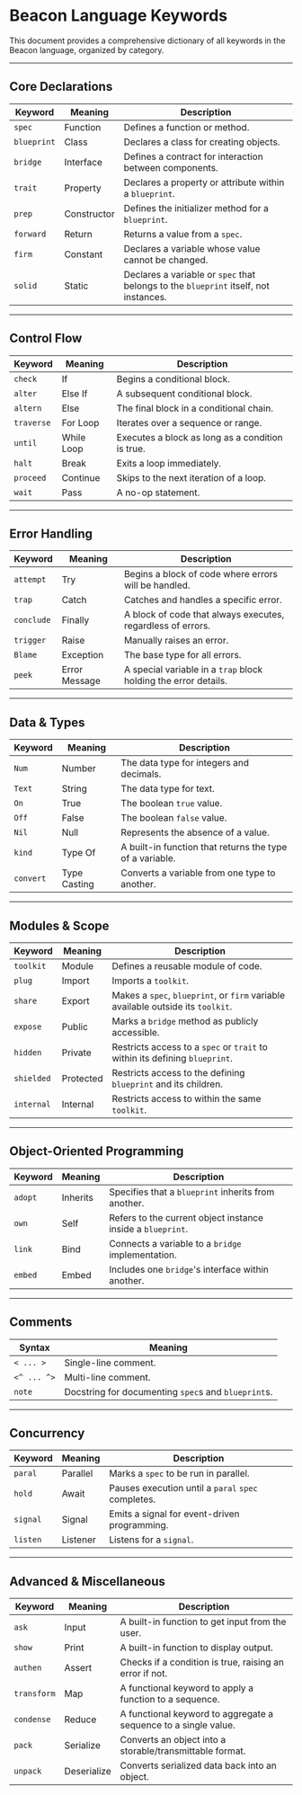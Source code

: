 # Beacon Language Keywords

This document provides a comprehensive dictionary of all keywords in the Beacon language, organized by category.

---

## Core Declarations

| Keyword     | Meaning     | Description                                                                          |
| ----------- | ----------- | ------------------------------------------------------------------------------------ |
| `spec`      | Function    | Defines a function or method.                                                        |
| `blueprint` | Class       | Declares a class for creating objects.                                               |
| `bridge`    | Interface   | Defines a contract for interaction between components.                               |
| `trait`     | Property    | Declares a property or attribute within a `blueprint`.                               |
| `prep`      | Constructor | Defines the initializer method for a `blueprint`.                                    |
| `forward`   | Return      | Returns a value from a `spec`.                                                       |
| `firm`      | Constant    | Declares a variable whose value cannot be changed.                                   |
| `solid`     | Static      | Declares a variable or `spec` that belongs to the `blueprint` itself, not instances. |

---

## Control Flow

| Keyword    | Meaning    | Description                                      |
| ---------- | ---------- | ------------------------------------------------ |
| `check`    | If         | Begins a conditional block.                      |
| `alter`    | Else If    | A subsequent conditional block.                  |
| `altern`   | Else       | The final block in a conditional chain.          |
| `traverse` | For Loop   | Iterates over a sequence or range.               |
| `until`    | While Loop | Executes a block as long as a condition is true. |
| `halt`     | Break      | Exits a loop immediately.                        |
| `proceed`  | Continue   | Skips to the next iteration of a loop.           |
| `wait`     | Pass       | A no-op statement.                               |

---

## Error Handling

| Keyword    | Meaning       | Description                                                     |
| ---------- | ------------- | --------------------------------------------------------------- |
| `attempt`  | Try           | Begins a block of code where errors will be handled.            |
| `trap`     | Catch         | Catches and handles a specific error.                           |
| `conclude` | Finally       | A block of code that always executes, regardless of errors.     |
| `trigger`  | Raise         | Manually raises an error.                                       |
| `Blame`    | Exception     | The base type for all errors.                                   |
| `peek`     | Error Message | A special variable in a `trap` block holding the error details. |

---

## Data & Types

| Keyword   | Meaning      | Description                                              |
| --------- | ------------ | -------------------------------------------------------- |
| `Num`     | Number       | The data type for integers and decimals.                 |
| `Text`    | String       | The data type for text.                                  |
| `On`      | True         | The boolean `true` value.                                |
| `Off`     | False        | The boolean `false` value.                               |
| `Nil`     | Null         | Represents the absence of a value.                       |
| `kind`    | Type Of      | A built-in function that returns the type of a variable. |
| `convert` | Type Casting | Converts a variable from one type to another.            |

---

## Modules & Scope

| Keyword    | Meaning   | Description                                                                      |
| ---------- | --------- | -------------------------------------------------------------------------------- |
| `toolkit`  | Module    | Defines a reusable module of code.                                               |
| `plug`     | Import    | Imports a `toolkit`.                                                             |
| `share`    | Export    | Makes a `spec`, `blueprint`, or `firm` variable available outside its `toolkit`. |
| `expose`   | Public    | Marks a `bridge` method as publicly accessible.                                  |
| `hidden`   | Private   | Restricts access to a `spec` or `trait` to within its defining `blueprint`.      |
| `shielded` | Protected | Restricts access to the defining `blueprint` and its children.                   |
| `internal` | Internal  | Restricts access to within the same `toolkit`.                                   |

---

## Object-Oriented Programming

| Keyword | Meaning  | Description                                                 |
| ------- | -------- | ----------------------------------------------------------- |
| `adopt` | Inherits | Specifies that a `blueprint` inherits from another.         |
| `own`   | Self     | Refers to the current object instance inside a `blueprint`. |
| `link`  | Bind     | Connects a variable to a `bridge` implementation.           |
| `embed` | Embed    | Includes one `bridge`'s interface within another.           |

---

## Comments

| Syntax      | Meaning                                             |
| ----------- | --------------------------------------------------- |
| `< ... >`   | Single-line comment.                                |
| `<^ ... ^>` | Multi-line comment.                                 |
| `note`      | Docstring for documenting `spec`s and `blueprint`s. |

---

## Concurrency

| Keyword  | Meaning  | Description                                        |
| -------- | -------- | -------------------------------------------------- |
| `paral`  | Parallel | Marks a `spec` to be run in parallel.              |
| `hold`   | Await    | Pauses execution until a `paral` `spec` completes. |
| `signal` | Signal   | Emits a signal for event-driven programming.       |
| `listen` | Listener | Listens for a `signal`.                            |

---

## Advanced & Miscellaneous

| Keyword     | Meaning     | Description                                                     |
| ----------- | ----------- | --------------------------------------------------------------- |
| `ask`       | Input       | A built-in function to get input from the user.                 |
| `show`      | Print       | A built-in function to display output.                          |
| `authen`    | Assert      | Checks if a condition is true, raising an error if not.         |
| `transform` | Map         | A functional keyword to apply a function to a sequence.         |
| `condense`  | Reduce      | A functional keyword to aggregate a sequence to a single value. |
| `pack`      | Serialize   | Converts an object into a storable/transmittable format.        |
| `unpack`    | Deserialize | Converts serialized data back into an object.                   |
